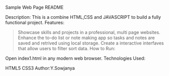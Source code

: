 Sample Web Page README

Description:
This is a combine HTML,CSS and JAVASCRIPT to build a fully functional project.
Features:

>Showcase skills and projects in a        professional, multi page websites.
>Enhance the to-do list or note making app so    tasks and notes are saved and retrived using local storage.
>Create a interactive interfaves that allow users to filter sort data.
How to Run:

Open index1.html in any modern web browser.
Technologies Used:

HTML5
CSS3
Author:Y.Sowjanya